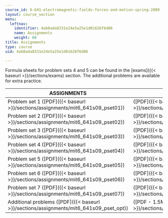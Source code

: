 ```yaml
---
course_id: 6-641-electromagnetic-fields-forces-and-motion-spring-2009
layout: course_section
menu:
  leftnav:
    identifier: 4ab8ada8331e24e5a25e1d01626f6d06
    name: Assignments
    weight: 60
title: Assignments
type: course
uid: 4ab8ada8331e24e5a25e1d01626f6d06

---
```


Formula sheets for problem sets 4 and 5 can be found in the [exams]({{< baseurl >}}/sections/exams) section. The additional problems are available for extra practice.

| ASSIGNMENTS | SOLUTIONS |
| --- | --- |
| Problem set 1 ([PDF]({{< baseurl >}}/sections/assignments/mit6_641s09_pset01)) | ([PDF]({{< baseurl >}}/sections/assignments/mit6_641s09_sol_pset01)) |
| Problem set 2 ([PDF]({{< baseurl >}}/sections/assignments/mit6_641s09_pset02)) | ([PDF]({{< baseurl >}}/sections/assignments/mit6_641s09_sol_pset02)) |
| Problem set 3 ([PDF]({{< baseurl >}}/sections/assignments/mit6_641s09_pset03)) | ([PDF]({{< baseurl >}}/sections/assignments/mit6_641s09_sol_pset03)) |
| Problem set 4 ([PDF]({{< baseurl >}}/sections/assignments/mit6_641s09_pset04)) | ([PDF]({{< baseurl >}}/sections/assignments/mit6_641s09_sol_pset04)) |
| Problem set 5 ([PDF]({{< baseurl >}}/sections/assignments/mit6_641s09_pset05)) | ([PDF]({{< baseurl >}}/sections/assignments/mit6_641s09_sol_pset05)) |
| Problem set 6 ([PDF]({{< baseurl >}}/sections/assignments/mit6_641s09_pset06)) | ([PDF]({{< baseurl >}}/sections/assignments/mit6_641s09_sol_pset06)) |
| Problem set 7 ([PDF]({{< baseurl >}}/sections/assignments/mit6_641s09_pset07)) | ([PDF]({{< baseurl >}}/sections/assignments/mit6_641s09_sol_pset07)) |
| Additional problems ([PDF]({{< baseurl >}}/sections/assignments/mit6_641s09_pset_opt)) | ([PDF - 1.5MB]({{< baseurl >}}/sections/assignments/mit6_641s09_sol_pset_opt))
